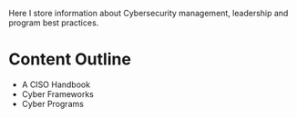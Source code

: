 Here I store information about Cybersecurity management, leadership and program best practices.

# Content Outline
- A CISO Handbook
- Cyber Frameworks
- Cyber Programs
